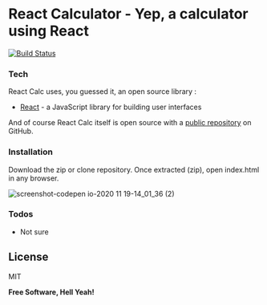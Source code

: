 # React Calculator - Yep, a calculator using React

[![Build Status](https://travis-ci.org/joemccann/dillinger.svg?branch=master)](https://github.com/rudolphh/react-calc)

### Tech
React Calc uses, you guessed it, an open source library : 
* [React] - a JavaScript library for building user interfaces

And of course React Calc itself is open source with a [public repository][ru-react-calc]
 on GitHub.

### Installation

Download the zip or clone repository.  Once extracted (zip), open index.html in any browser.

![screenshot-codepen io-2020 11 19-14_01_36 (2)](https://user-images.githubusercontent.com/949014/99731304-93d85a00-2a72-11eb-9e5e-c2fefeb7001b.png)

### Todos

 - Not sure

License
----

MIT


**Free Software, Hell Yeah!**

[//]: # (These are reference links used in the body of this note and get stripped out when the markdown processor does its job. There is no need to format nicely because it shouldn't be seen. Thanks SO - http://stackoverflow.com/questions/4823468/store-comments-in-markdown-syntax)


   [ru-react-calc]: <https://github.com/rudolphh/react-calc>
   [git-repo-url]: <https://github.com/rudolphh/react-calc.git>
   [React]: <https://reactjs.org/>

